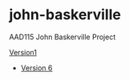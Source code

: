 john-baskerville
================

AAD115 John Baskerville Project

[Version1](http://aimeesands.github.io/john-baskerville/johnbaskerville.html)

- [Version 6](http://aimeesands.github.io/john-baskerville/johnbaskerville-6.html)

